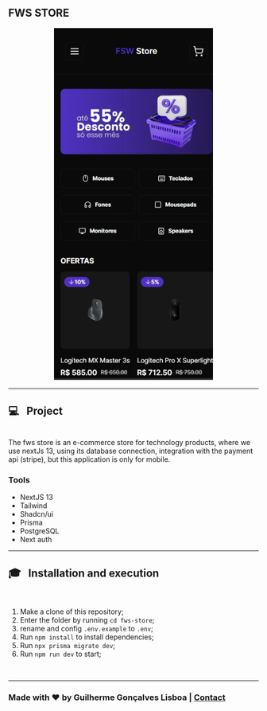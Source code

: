 ## FWS STORE

<div align="center">
  <img width="320px" src="https://github.com/GuilhermeLisboa3/fws-store/blob/main/public/photo-project.jpeg"/>
</div>

---

## 💻 &nbsp; Project

<br />
The fws store is an e-commerce store for technology products, where we use nextJs 13, using its database connection, integration with the payment api (stripe), but this application is only for mobile.
<br />

### Tools 

* NextJS 13
* Tailwind
* Shadcn/ui
* Prisma
* PostgreSQL
* Next auth


---

## 🎓 &nbsp; Installation and execution

<br />

01. Make a clone of this repository;
00. Enter the folder by running `cd fws-store`;
00. rename and config `.env.example` to `.env`;
00. Run `npm install` to install dependencies;
00. Run `npx prisma migrate dev`;
00. Run `npm run dev` to start;

<br />

---

### Made with ♥ by Guilherme Gonçalves Lisboa |  [Contact](https://www.linkedin.com/in/guilhermegon%C3%A7alveslisboa/)

